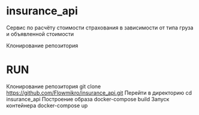 # insurance_api

Сервис по расчёту стоимости страхования в зависимости от типа груза и объявленной стоимости

Клонирование репозитория 

# RUN
Клонирование репозитория git clone https://github.com/Flowmikro/insurance_api.git
Перейти в директорию cd insurance_api
Построение образа docker-compose build
Запуск контейнера docker-compose up
